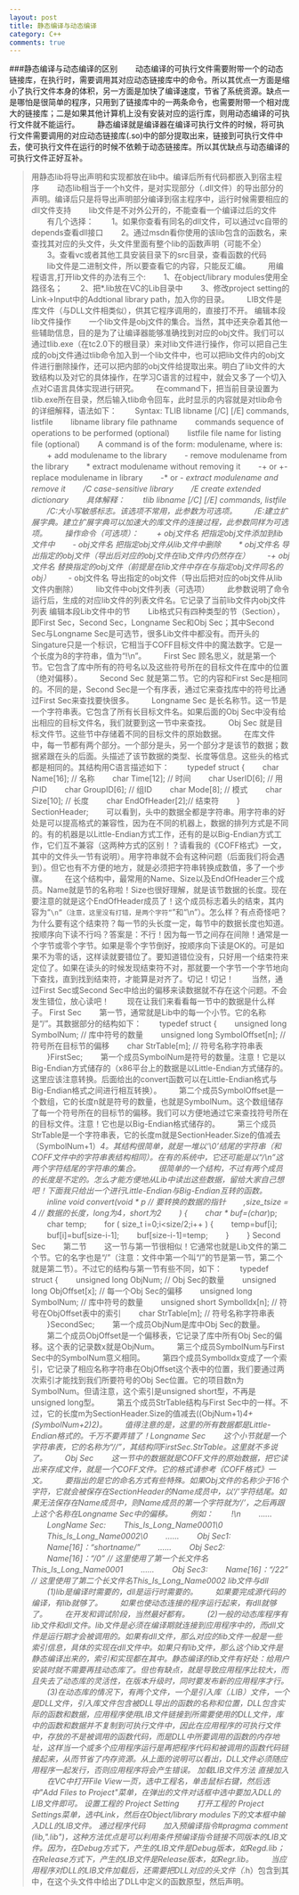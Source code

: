 ```yaml
---
layout: post
title: 静态编译与动态编译
category: C++
comments: true
---
```


###静态编译与动态编译的区别
　　动态编译的可执行文件需要附带一个的动态链接库，在执行时，需要调用其对应动态链接库中的命令。所以其优点一方面是缩小了执行文件本身的体积，另一方面是加快了编译速度，节省了系统资源。缺点一是哪怕是很简单的程序，只用到了链接库中的一两条命令，也需要附带一个相对庞大的链接库；二是如果其他计算机上没有安装对应的运行库，则用动态编译的可执行文件就不能运行。
　　静态编译就是编译器在编译可执行文件的时候，将可执行文件需要调用的对应动态链接库(.so)中的部分提取出来，链接到可执行文件中去，使可执行文件在运行的时候不依赖于动态链接库。所以其优缺点与动态编译的可执行文件正好互补。
 
 
 
 
>用静态lib将导出声明和实现都放在lib中。编译后所有代码都嵌入到宿主程序
　　动态lib相当于一个h文件，是对实现部分（.dll文件）的导出部分的声明。编译后只是将导出声明部分编译到宿主程序中，运行时候需要相应的dll文件支持
　　lib文件是不对外公开的，不能查看一个编译过后的文件
　　有几个选择：
　　1。如果你查看有同名的dll文件，可以通过vc自带的depends查看dll接口
　　2。通过msdn看你使用的该lib包含的函数名，来查找其对应的头文件，头文件里面有整个lib的函数声明（可能不全）
　　3。查看vc或者其他工具安装目录下的src目录，查看函数的代码
　　lib文件是二进制文件，所以要查看它的内容，只能反汇编。
　　用编程语言,打开lib文件的办法有三个:
　　1、在object/library modules使用全路径名；
　　2、把*.lib放在VC的Lib目录中
　　3、修改project setting的Link->Input中的Addtional library path，加入你的目录。
　　LIB文件是库文件（与DLL文件相类似），供其它程序调用的，直接打不开。
编辑本段lib文件操作
　　一个lib文件是obj文件的集合。当然，其中还夹杂着其他一些辅助信息，目的是为了让编译器能够准确找到对应的obj文件。我们可以通过tlib.exe（在tc2.0下的根目录）来对lib文件进行操作，你可以把自己生成的obj文件通过tlib命令加入到一个lib文件中，也可以把lib文件内的obj文件进行删除操作，还可以把内部的obj文件给提取出来。明白了lib文件的大致结构以及对它的具体操作，在学习C语言的过程中，就会又多了一个切入点对C语言具体实现进行研究。
　　在command下，把当前目录设置为tlib.exe所在目录，然后输入tlib命令回车，此时显示的内容就是对tlib命令的详细解释，语法如下：
　　Syntax: TLIB libname [/C] [/E] commands, listfile
　　libname library file pathname
　　commands sequence of operations to be performed (optional)
　　listfile file name for listing file (optional)
　　A command is of the form: <symbol>modulename, where <symbol> is:
　　+ add modulename to the library
　　- remove modulename from the library
　　* extract modulename without removing it
　　-+ or +- replace modulename in library
　　-* or *- extract modulename and remove it
　　/C case-sensitive library
　　/E create extended dictionary
　　具体解释：
　　tlib libname [/C] [/E] commands, listfile
　　/C:大小写敏感标志。该选项不常用，此参数为可选项。
　　/E:建立扩展字典。建立扩展字典可以加速大的库文件的连接过程，此参数同样为可选项。
　　操作命令（可选项）：
　　+ obj文件名 把指定obj文件添加到lib文件中
　　- obj文件名 把指定obj文件从lib文件中删除
　　* obj文件名 导出指定的obj文件（导出后对应的obj文件在lib文件内仍然存在）
　　-+ obj文件名 替换指定的obj文件（前提是在lib文件中存在与指定obj文件同名的obj）
　　-* obj文件名 导出指定的obj文件（导出后把对应的obj文件从lib文件内删除）
　　lib文件中obj文件列表（可选项）
　　此参数说明了命令运行后，生成的对应lib文件的列表文件名。它记录了当前lib文件内obj文件列表
编辑本段Lib文件中的节
　　Lib格式只有四种类型的节（Section），即First Sec，Second Sec，Longname Sec和Obj Sec；其中Second Sec与Longname Sec是可选节，很多Lib文件中都没有。而开头的Singature只是一个标识，它相当于COFF目标文件中的魔法数字。它是一个长度为8的字符串，值为“!<arch>\n”。
　　First Sec 顾名思义，就是第一个节。它包含了库中所有的符号名以及这些符号所在的目标文件在库中的位置（绝对偏移）。
　　Second Sec 就是第二节。它的内容和First Sec是相同的。不同的是，Second Sec是一个有序表，通过它来查找库中的符号比通过First Sec来查找要快很多。
　　Longname Sec 是长名称节。这一节是一个字符串表。它包含了所有长目标文件名。如果后面的Obj Sec中没有给出相应的目标文件名，我们就要到这一节中来查找。
　　Obj Sec 就是目标文件节。这些节中存储着不同的目标文件的原始数据。
　　在库文件中，每一节都有两个部分。一个部分是头，另一个部分才是该节的数据；数据紧跟在头的后面。头描述了该节数据的类型、长度等信息。这些头的格式都是相同的。其结构用C语言描述如下：
　　typedef struct {
　　char Name[16]; // 名称
　　char Time[12]; // 时间
　　char UserID[6]; // 用户ID
　　char GroupID[6]; // 组ID
　　char Mode[8]; // 模式
　　char Size[10]; // 长度
　　char EndOfHeader[2];// 结束符
　　} SectionHeader;
　　可以看到，头中的数据全都是字符串。用字符串的好处是可以提高格式的兼容性，因为在不同的机器上，数据的排列方式是不同的。有的机器是以Little-Endian方式工作，还有的是以Big-Endian方式工作，它们互不兼容（这两种方式的区别！？请看我的《COFF格式》一文，其中的文件头一节有说明）。用字符串就不会有这种问题（后面我们将会遇到）。但它也有不方便的地方，就是必须把字符串转换成数值，多了一个步骤。
　　在这个结构中，最常用的Name、Size以及EndOfHeader三个成员。Name就是节的名称啦！Size也很好理解，就是该节数据的长度。现在要注意的就是这个EndOfHeader成员了！这个成员标志着头的结束，其内容为“`\n”（注意，这里没有打错，是两个字符“`”和“\n”）。怎么样？有点奇怪吧？为什么要有这个结束符？每一节的头长度一定，每节中的数据长度也知道。按顺序向下读不行吗？答案是：不行！因为每一节之间存在间隙！通常是一个字节或零个字节。如果是零个字节倒好，按顺序向下读是OK的。可是如果不为零的话，这样读就要错位了。要知道错位没有，只好用一个结束符来定位了。如果在读头的时候发现结束符不对，那就要一个字节一个字节地向下查找，直到找到结束符，才能算是对齐了。切记！切记！
　　当然，通过First Sec或Second Sec中给出的偏移来读数据就不存在这个问题。不会发生错位，放心读吧！
　　现在让我们来看看每一节中的数据是什么样子。
First Sec
　　第一节，通常就是Lib中的每一个小节。它的名称是“/”。其数据部分的结构如下：
　　typedef struct {
　　unsigned long SymbolNum; // 库中符号的数量
　　unsigned long SymbolOffset[n]; // 符号所在目标节的偏移
　　char StrTable[m]; // 符号名称字符串表
　　}FirstSec;
　　第一个成员SymbolNum是符号的数量。注意！它是以Big-Endian方式储存的（x86平台上的数据是以Little-Endian方式储存的。这里应该注意转换。后面给出的convert函数可以在Little-Endian格式与Big-Endian格式之间进行相互转换）。
　　第二个成员SymbolOffset是一个数组，它的长度n就是符号的数量，也就是SymbolNum。这个数组储存了每一个符号所在的目标节的偏移。我们可以方便地通过它来查找符号所在的目标文件。注意！它也是以Big-Endian格式储存的。
　　第三个成员StrTable是一个字符串表，它的长度m就是SectionHeader.Size的值减去（SymbolNum+1）*4。其结构很简单，就是一堆以‘\0’结尾的字符串（和COFF文件中的字符串表结构相同）。在有的系统中，它还可能是以“/\n”这两个字符结尾的字符串的集合。
　　很简单的一个结构，不过有两个成员的长度是不定的。怎么才能方便地从Lib中读出这些数据，留给大家自己想吧！下面我只给出一个进行Little-Endian与Big-Endian互转的函数。
　　inline void convert(void * p // 要转换的数据的指针
　　,size_tsize = 4 // 数据的长度，long为4，short为2
　　) {
　　char * buf=(char*)p;
　　char temp;
　　for ( size_t i=0;i<size/2;i++ ) {
　　temp=buf[i];
　　buf[i]=buf[size-i-1];
　　buf[size-i-1]=temp;
　　}
　　}
Second Sec
　　第二节
　　这一节与第一节很相似！它通常也就是Lib文件的第二个节。它的名字也是“/”（注意：文件中第一个叫“/”的节是第一节，第二个就是第二节）。不过它的结构与第一节有些不同，如下：
　　typedef struct {
　　unsigned long ObjNum; // Obj Sec的数量
　　unsigned long ObjOffset[x]; // 每一个Obj Sec的偏移
　　unsigned long SymbolNum; // 库中符号的数量
　　unsigned short SymbolIdx[n]; // 符号在ObjOffset表中的索引
　　char StrTable[m]; // 符号名称字符串表
　　}SecondSec;
　　第一个成员ObjNum是库中Obj Sec的数量。
　　第二个成员ObjOffset是一个偏移表，它记录了库中所有Obj Sec的偏移。这个表的记录数x就是ObjNum。
　　第三个成员SymbolNum与First Sec中的SymbolNum意义相同。
　　第四个成员SymbolIdx变成了一个索引，它记录了相应名称字符串在ObjOffset这个表中的位置，我们要通过两次索引才能找到我们所要符号的Obj Sec位置。它的项目数n为SymbolNum。但请注意，这个索引是unsigned short型，不再是unsigned long型。
　　第五个成员StrTable结构与First Sec中的一样。不过，它的长度m为SectionHeader.Size的值减去((ObjNum+1)*4+(SymbolNum+2)*2)。
　　值得注意的是，这里的所有数据都是Little-Endian格式的。千万不要弄错了！Longname Sec
　　这个小节就是一个字符串表，它的名称为“//”，其结构同FirstSec.StrTable。这里就不多说了。
　　Obj Sec
　　这一节中的数据就是COFF文件的原始数据，把它读出来存成文件，就是一个COFF文件。它的格式请参考《COFF格式》一文。
　　要指出的是它的命名方式有些特殊。如果Obj文件的名称少于16个字符，它就会被保存在SectionHeader的Name成员中，以‘/’字符结尾。如果无法保存在Name成员中，则Name成员的第一个字符就为‘/’，之后再跟上这个名称在Longname Sec中的偏移。
　　例如：
　　!<arch>\n
　　……
　　LongName Sec:
　　This_Is_Long_Name0001\0
　　This_Is_Long_Name0002\0
　　……
　　Obj Sec1:
　　Name[16]：“shortname/”
　　……
　　Obj Sec2:
　　Name[16]：“/0” // 这里使用了第一个长文件名This_Is_Long_Name0001
　　……
　　Obj Sec3:
　　Name[16]：“/22” // 这里使用了第二个长文件名This_Is_Long_Name0002
lib文件与dll
　　(1)lib是编译时需要的，dll是运行时需要的。
　　如果要完成源代码的编译，有lib就够了。
　　如果也使动态连接的程序运行起来，有dll就够了。
　　在开发和调试阶段，当然最好都有。
　　(2)一般的动态库程序有lib文件和dll文件。lib文件是必须在编译期就连接到应用程序中的，而dll文件是运行期才会被调用的。如果有dll文件，那么对应的lib文件一般是一些索引信息，具体的实现在dll文件中。如果只有lib文件，那么这个lib文件是静态编译出来的，索引和实现都在其中。静态编译的lib文件有好处：给用户安装时就不需要再挂动态库了。但也有缺点，就是导致应用程序比较大，而且失去了动态库的灵活性，在版本升级时，同时要发布新的应用程序才行。
　　(3)在动态库的情况下，有两个文件，一个是引入库（.LIB）文件，一个是DLL文件，引入库文件包含被DLL导出的函数的名称和位置，DLL包含实际的函数和数据，应用程序使用LIB文件链接到所需要使用的DLL文件，库中的函数和数据并不复制到可执行文件中，因此在应用程序的可执行文件中，存放的不是被调用的函数代码，而是DLL中所要调用的函数的内存地址，这样当一个或多个应用程序运行是再把程序代码和被调用的函数代码链接起来，从而节省了内存资源。从上面的说明可以看出，DLL文件必须随应用程序一起发行，否则应用程序将会产生错误。
加载LIB文件方法
直接加入
　　在VC中打开File View一页，选中工程名，单击鼠标右键，然后选中"Add Files to Project"菜单，在弹出的文件对话框中选中要加入DLL的LIB文件即可。
设置工程的 Project Setting
　　打开工程的 Project Settings菜单，选中Link，然后在Object/library modules下的文本框中输入DLL的LIB文件。
通过程序代码
　　加入预编译指令#pragma comment (lib,"*.lib")，这种方法优点是可以利用条件预编译指令链接不同版本的LIB文件。因为，在Debug方式下，产生的LIB文件是Debug版本，如Regd.lib；在Release方式下，产生的LIB文件是Release版本，如Regr.lib。
　　当应用程序对DLL的LIB文件加载后，还需要把DLL对应的头文件（*.h）包含到其中，在这个头文件中给出了DLL中定义的函数原型，然后声明。
